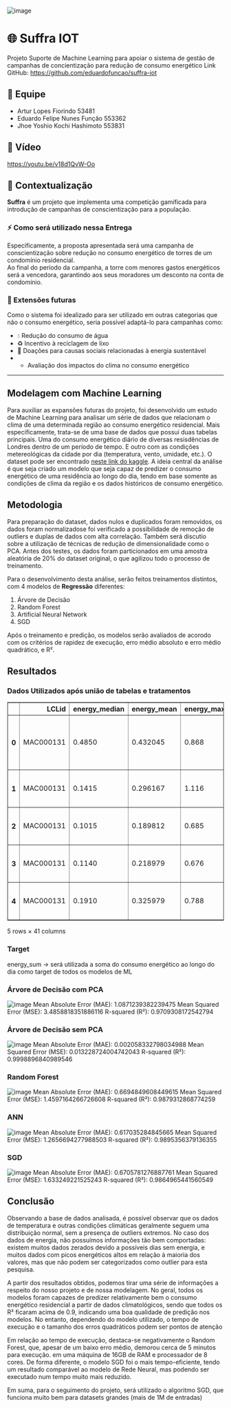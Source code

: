 ![image](https://github.com/user-attachments/assets/80105000-b21e-4306-9881-bba26e4d187e)

# 🌐 Suffra IOT
Projeto Suporte de Machine Learning para apoiar o sistema de gestão de campanhas de concientização para redução de consumo energético
Link GitHub: https://github.com/eduardofuncao/suffra-iot

## 👥 Equipe  
- Artur Lopes Fiorindo         53481  
- Eduardo Felipe Nunes Função  553362  
- Jhoe Yoshio Kochi Hashimoto  553831  

## 🎥 Vídeo
https://youtu.be/v18d1QvW-Oo

## 📖 Contextualização  
**Suffra** é um projeto que implementa uma competição gamificada para introdução de campanhas de conscientização para a população.  

### ⚡ Como será utilizado nessa Entrega
Especificamente, a proposta apresentada será uma campanha de conscientização sobre redução no consumo energético de torres de um condomínio residencial.  
Ao final do período da campanha, a torre com menores gastos energéticos será a vencedora, garantindo aos seus moradores um desconto na conta de condomínio.  

### 🚀 Extensões futuras  
Como o sistema foi idealizado para ser utilizado em outras categorias que não o consumo energético, seria possível adaptá-lo para campanhas como:  
- 💧 Redução do consumo de água  
- ♻️ Incentivo à reciclagem de lixo  
- 🤝 Doações para causas sociais relacionadas à energia sustentável  
- - Avaliação dos impactos do clima no consumo energético


---

## **Modelagem com Machine Learning**
Para auxiliar as expansões futuras do projeto, foi desenvolvido um estudo de Machine Learning para analisar um série de dados que relacionam o clima de uma determinada região ao consumo energético residencial.
Mais especificamente, trata-se de uma base de dados que possui duas tabelas principais. Uma do consumo energético diário de diversas resisdências de Londres dentro de um período de tempo. E outro com as condições metereológicas da cidade por dia (temperatura, vento, umidade, etc.).
O dataset pode ser encontrado [neste link do kaggle](https://www.kaggle.com/datasets/jeanmidev/smart-meters-in-london/data?select=daily_dataset.csv).
A ideia central da análise é que seja criado um modelo que seja capaz de predizer o consumo energético de uma residência ao longo do dia, tendo em base somente as condições de clima da região e os dados históricos de consumo energético.

## Metodologia
Para preparação do dataset, dados nulos e duplicados foram removidos, os dados foram normalizadose foi verificado a possibilidade de remoção de outliers e duplas de dados com alta correlação. Também será discutio sobre a utilização de técnicas de redução de dimensionalidade como o PCA.
Antes dos testes, os dados foram particionados em uma amostra aleatória de 20% do dataset original, o que agilizou todo o processo de treinamento.

Para o desenvolvimento desta análise, serão feitos treinamentos distintos, com 4 modelos de **Regressão** diferentes:
1. Árvore de Decisão
2. Random Forest
3. Artificial Neural Network
4. SGD

Após o treinamento e predição, os modelos serão avaliados de acorodo com os critérios de rapidez de execução, erro médio absoluto e erro médio quadrático, e R².

## Resultados 

### Dados Utilizados após união de tabelas e tratamentos
<div>
<table border="1" class="dataframe">
  <thead>
    <tr style="text-align: right;">
      <th></th>
      <th>LCLid</th>
      <th>energy_median</th>
      <th>energy_mean</th>
      <th>energy_max</th>
      <th>energy_count</th>
      <th>energy_std</th>
      <th>energy_sum</th>
      <th>energy_min</th>
      <th>date</th>
      <th>temperatureMax</th>
      <th>...</th>
      <th>sunriseTime</th>
      <th>temperatureHighTime</th>
      <th>uvIndexTime</th>
      <th>summary</th>
      <th>temperatureLowTime</th>
      <th>apparentTemperatureMin</th>
      <th>apparentTemperatureMaxTime</th>
      <th>apparentTemperatureLowTime</th>
      <th>moonPhase</th>
      <th>is_holiday</th>
    </tr>
  </thead>
  <tbody>
    <tr>
      <th>0</th>
      <td>MAC000131</td>
      <td>0.4850</td>
      <td>0.432045</td>
      <td>0.868</td>
      <td>22</td>
      <td>0.239146</td>
      <td>9.505</td>
      <td>0.072</td>
      <td>2011-12-15</td>
      <td>7.97</td>
      <td>...</td>
      <td>2011-12-15 08:00:46</td>
      <td>2011-12-15 14:00:00</td>
      <td>2011-12-15 11:00:00</td>
      <td>Partly cloudy throughout the day and breezy in...</td>
      <td>2011-12-16 08:00:00</td>
      <td>1.07</td>
      <td>2011-12-15 21:00:00</td>
      <td>2011-12-16 08:00:00</td>
      <td>0.66</td>
      <td>0.0</td>
    </tr>
    <tr>
      <th>1</th>
      <td>MAC000131</td>
      <td>0.1415</td>
      <td>0.296167</td>
      <td>1.116</td>
      <td>48</td>
      <td>0.281471</td>
      <td>14.216</td>
      <td>0.031</td>
      <td>2011-12-16</td>
      <td>4.68</td>
      <td>...</td>
      <td>2011-12-16 08:01:35</td>
      <td>2011-12-16 15:00:00</td>
      <td>2011-12-16 11:00:00</td>
      <td>Mostly cloudy throughout the day.</td>
      <td>2011-12-17 08:00:00</td>
      <td>-2.65</td>
      <td>2011-12-16 00:00:00</td>
      <td>2011-12-17 08:00:00</td>
      <td>0.70</td>
      <td>0.0</td>
    </tr>
    <tr>
      <th>2</th>
      <td>MAC000131</td>
      <td>0.1015</td>
      <td>0.189812</td>
      <td>0.685</td>
      <td>48</td>
      <td>0.188405</td>
      <td>9.111</td>
      <td>0.064</td>
      <td>2011-12-17</td>
      <td>5.35</td>
      <td>...</td>
      <td>2011-12-17 08:02:21</td>
      <td>2011-12-17 14:00:00</td>
      <td>2011-12-17 11:00:00</td>
      <td>Partly cloudy throughout the day.</td>
      <td>2011-12-18 07:00:00</td>
      <td>-3.56</td>
      <td>2011-12-17 15:00:00</td>
      <td>2011-12-18 06:00:00</td>
      <td>0.73</td>
      <td>0.0</td>
    </tr>
    <tr>
      <th>3</th>
      <td>MAC000131</td>
      <td>0.1140</td>
      <td>0.218979</td>
      <td>0.676</td>
      <td>48</td>
      <td>0.202919</td>
      <td>10.511</td>
      <td>0.065</td>
      <td>2011-12-18</td>
      <td>5.49</td>
      <td>...</td>
      <td>2011-12-18 08:03:04</td>
      <td>2011-12-18 14:00:00</td>
      <td>2011-12-18 12:00:00</td>
      <td>Partly cloudy until evening.</td>
      <td>2011-12-19 01:00:00</td>
      <td>-4.12</td>
      <td>2011-12-18 14:00:00</td>
      <td>2011-12-19 02:00:00</td>
      <td>0.77</td>
      <td>0.0</td>
    </tr>
    <tr>
      <th>4</th>
      <td>MAC000131</td>
      <td>0.1910</td>
      <td>0.325979</td>
      <td>0.788</td>
      <td>48</td>
      <td>0.259205</td>
      <td>15.647</td>
      <td>0.066</td>
      <td>2011-12-19</td>
      <td>6.64</td>
      <td>...</td>
      <td>2011-12-19 08:03:43</td>
      <td>2011-12-19 19:00:00</td>
      <td>2011-12-19 11:00:00</td>
      <td>Partly cloudy throughout the day.</td>
      <td>2011-12-20 04:00:00</td>
      <td>-3.67</td>
      <td>2011-12-19 19:00:00</td>
      <td>2011-12-20 08:00:00</td>
      <td>0.81</td>
      <td>0.0</td>
    </tr>
  </tbody>
</table>
<p>5 rows × 41 columns</p>
</div>

### Target
energy_sum -> será utilizada a soma do consumo energético ao longo do dia como target de todos os modelos de ML

### Árvore de Decisão com PCA
![image](https://github.com/user-attachments/assets/00629150-9720-42b4-9df9-2cb4c2a5736b)
Mean Absolute Error (MAE): 1.0871239382239475
Mean Squared Error (MSE): 3.4858818351886116
R-squared (R²): 0.9709308172542794

### Árvore de Decisão sem PCA
![image](https://github.com/user-attachments/assets/c23db540-0816-4a3e-a1d5-a5937ad00890)
Mean Absolute Error (MAE): 0.002058332798034988
Mean Squared Error (MSE): 0.013228724004742043
R-squared (R²): 0.9998896840989546

### Random Forest
![image](https://github.com/user-attachments/assets/7b3f2141-76ff-484a-a2e0-163b8b1672a7)
Mean Absolute Error (MAE): 0.6694849608449615
Mean Squared Error (MSE): 1.4597164266726608
R-squared (R²): 0.9879312868774259

### ANN
![image](https://github.com/user-attachments/assets/a3c7c205-7506-446e-948e-c26381eb7b3c)
Mean Absolute Error (MAE): 0.617035284845665
Mean Squared Error (MSE): 1.2656694277988503
R-squared (R²): 0.9895356379136355

### SGD
![image](https://github.com/user-attachments/assets/4c5efc44-8a16-49fb-9a7e-7b7b343831b9)
Mean Absolute Error (MAE): 0.6705781276887761
Mean Squared Error (MSE): 1.633249221525243
R-squared (R²): 0.9864965441560549

## Conclusão
Observando a base de dados analisada, é possível observar que os dados de temperatura e outras condições climáticas geralmente seguem uma distribuição normal, sem a presença de outliers extremos. No caso dos dados de energia, não possuímos informações tão bem comportadas: existem muitos dados zerados devido a possíveis dias sem energia, e muitos dados com picos energéticos altos em relação à maioria dos valores, mas que não podem ser categorizados como outlier para esta pesquisa.

A partir dos resultados obtidos, podemos tirar uma série de informações a respeito do nosso projeto e de nossa modelagem.
No geral, todos os modelos foram capazes de predizer relativamente bem o consumo energético residencial a partir de dados climatológicos, sendo que todos os R² ficaram acima de 0.9, indicando uma boa qualidade de predição nos modelos.
No entanto, dependendo do modelo utilizado, o tempo de execução e o tamanho dos erros quadráticos podem ser pontos de atenção

Em relação ao tempo de execução, destaca-se negativamente o Random Forest, que, apesar de um baixo erro médio, demorou cerca de 5 minutos para execução. em uma máquina de 16GB de RAM e processador de 8 cores. De forma diferente, o modelo SGD foi o mais tempo-eficiente, tendo um resultado comparável ao modelo de Rede Neural, mas podendo ser executado num tempo muito mais reduzido.

Em suma, para o seguimento do projeto, será utilizado o algoritmo SGD, que funciona muito bem para datasets grandes (mais de 1M de entradas)
